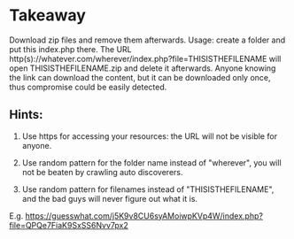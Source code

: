 # Takeaway
Download zip files and remove them afterwards.
Usage: create a folder and put this index.php there.
The URL http(s)://whatever.com/wherever/index.php?file=THISISTHEFILENAME will open THISISTHEFILENAME.zip and delete it afterwards.
Anyone knowing the link can download the content, but it can be downloaded only once, thus compromise could be easily detected.

## Hints:

1. Use https for accessing your resources: the URL will not be visible for anyone.

2. Use random pattern for the folder name instead of "wherever", you will not be beaten by crawling auto discoverers.

3. Use random pattern for filenames instead of "THISISTHEFILENAME", and the bad guys will never figure out what it is.

E.g. https://guesswhat.com/j5K9v8CU6syAMoiwpKVp4W/index.php?file=QPQe7FiaK9SxSS6Nvv7px2
